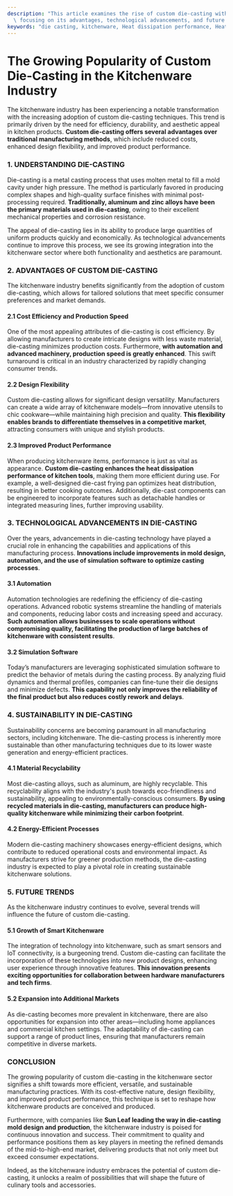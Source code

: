 ```yaml
---
description: "This article examines the rise of custom die-casting within the kitchenware industry,\
  \ focusing on its advantages, technological advancements, and future trends."
keywords: "die casting, kitchenware, Heat dissipation performance, Heat dissipation structure"
---
```

# The Growing Popularity of Custom Die-Casting in the Kitchenware Industry

The kitchenware industry has been experiencing a notable transformation with the increasing adoption of custom die-casting techniques. This trend is primarily driven by the need for efficiency, durability, and aesthetic appeal in kitchen products. **Custom die-casting offers several advantages over traditional manufacturing methods**, which include reduced costs, enhanced design flexibility, and improved product performance. 

### 1. UNDERSTANDING DIE-CASTING

Die-casting is a metal casting process that uses molten metal to fill a mold cavity under high pressure. The method is particularly favored in producing complex shapes and high-quality surface finishes with minimal post-processing required. **Traditionally, aluminum and zinc alloys have been the primary materials used in die-casting**, owing to their excellent mechanical properties and corrosion resistance.

The appeal of die-casting lies in its ability to produce large quantities of uniform products quickly and economically. As technological advancements continue to improve this process, we see its growing integration into the kitchenware sector where both functionality and aesthetics are paramount.

### 2. ADVANTAGES OF CUSTOM DIE-CASTING

The kitchenware industry benefits significantly from the adoption of custom die-casting, which allows for tailored solutions that meet specific consumer preferences and market demands.

#### 2.1 Cost Efficiency and Production Speed

One of the most appealing attributes of die-casting is cost efficiency. By allowing manufacturers to create intricate designs with less waste material, die-casting minimizes production costs. Furthermore, **with automation and advanced machinery, production speed is greatly enhanced**. This swift turnaround is critical in an industry characterized by rapidly changing consumer trends.

#### 2.2 Design Flexibility

Custom die-casting allows for significant design versatility. Manufacturers can create a wide array of kitchenware models—from innovative utensils to chic cookware—while maintaining high precision and quality. **This flexibility enables brands to differentiate themselves in a competitive market**, attracting consumers with unique and stylish products.

#### 2.3 Improved Product Performance

When producing kitchenware items, performance is just as vital as appearance. **Custom die-casting enhances the heat dissipation performance of kitchen tools**, making them more efficient during use. For example, a well-designed die-cast frying pan optimizes heat distribution, resulting in better cooking outcomes. Additionally, die-cast components can be engineered to incorporate features such as detachable handles or integrated measuring lines, further improving usability.

### 3. TECHNOLOGICAL ADVANCEMENTS IN DIE-CASTING

Over the years, advancements in die-casting technology have played a crucial role in enhancing the capabilities and applications of this manufacturing process. **Innovations include improvements in mold design, automation, and the use of simulation software to optimize casting processes**.

#### 3.1 Automation

Automation technologies are redefining the efficiency of die-casting operations. Advanced robotic systems streamline the handling of materials and components, reducing labor costs and increasing speed and accuracy. **Such automation allows businesses to scale operations without compromising quality, facilitating the production of large batches of kitchenware with consistent results**.

#### 3.2 Simulation Software

Today’s manufacturers are leveraging sophisticated simulation software to predict the behavior of metals during the casting process. By analyzing fluid dynamics and thermal profiles, companies can fine-tune their die designs and minimize defects. **This capability not only improves the reliability of the final product but also reduces costly rework and delays**.

### 4. SUSTAINABILITY IN DIE-CASTING

Sustainability concerns are becoming paramount in all manufacturing sectors, including kitchenware. The die-casting process is inherently more sustainable than other manufacturing techniques due to its lower waste generation and energy-efficient practices. 

#### 4.1 Material Recyclability

Most die-casting alloys, such as aluminum, are highly recyclable. This recyclability aligns with the industry's push towards eco-friendliness and sustainability, appealing to environmentally-conscious consumers. **By using recycled materials in die-casting, manufacturers can produce high-quality kitchenware while minimizing their carbon footprint**.

#### 4.2 Energy-Efficient Processes

Modern die-casting machinery showcases energy-efficient designs, which contribute to reduced operational costs and environmental impact. As manufacturers strive for greener production methods, the die-casting industry is expected to play a pivotal role in creating sustainable kitchenware solutions.

### 5. FUTURE TRENDS

As the kitchenware industry continues to evolve, several trends will influence the future of custom die-casting.

#### 5.1 Growth of Smart Kitchenware

The integration of technology into kitchenware, such as smart sensors and IoT connectivity, is a burgeoning trend. Custom die-casting can facilitate the incorporation of these technologies into new product designs, enhancing user experience through innovative features. **This innovation presents exciting opportunities for collaboration between hardware manufacturers and tech firms**.

#### 5.2 Expansion into Additional Markets

As die-casting becomes more prevalent in kitchenware, there are also opportunities for expansion into other areas—including home appliances and commercial kitchen settings. The adaptability of die-casting can support a range of product lines, ensuring that manufacturers remain competitive in diverse markets.

### CONCLUSION

The growing popularity of custom die-casting in the kitchenware sector signifies a shift towards more efficient, versatile, and sustainable manufacturing practices. With its cost-effective nature, design flexibility, and improved product performance, this technique is set to reshape how kitchenware products are conceived and produced.

Furthermore, with companies like **Sun Leaf leading the way in die-casting mold design and production**, the kitchenware industry is poised for continuous innovation and success. Their commitment to quality and performance positions them as key players in meeting the refined demands of the mid-to-high-end market, delivering products that not only meet but exceed consumer expectations. 

Indeed, as the kitchenware industry embraces the potential of custom die-casting, it unlocks a realm of possibilities that will shape the future of culinary tools and accessories.
